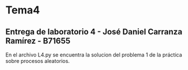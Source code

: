 # Tema4
##  Entrega de laboratorio 4 - José Daniel Carranza Ramírez - B71655

En el archivo L4.py se encuentra la solucion del problema 1 de la práctica sobre procesos aleatorios.

